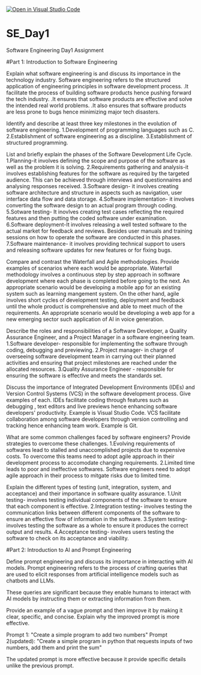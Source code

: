 [![Open in Visual Studio Code](https://classroom.github.com/assets/open-in-vscode-2e0aaae1b6195c2367325f4f02e2d04e9abb55f0b24a779b69b11b9e10269abc.svg)](https://classroom.github.com/online_ide?assignment_repo_id=18363392&assignment_repo_type=AssignmentRepo)
# SE_Day1
Software Engineering Day1 Assignment

#Part 1: Introduction to Software Engineering

Explain what software engineering is and discuss its importance in the technology industry.
Software engineering refers to the structured application of engineering principles in software development process.
.It facilitate the process of building software products hence pushing forward the tech industry.
.It ensures that software products are effective and solve the intended real world problems.
.It also ensures that software products are less prone to bugs hence minimizing major tech disasters.

Identify and describe at least three key milestones in the evolution of software engineering.
1.Development of programming languages such as C.
2.Establishment of software engineering as a discipline.
3.Establishment of structured programming.

List and briefly explain the phases of the Software Development Life Cycle.
1.Planning-it involves defining the scope and purpose of the software as well as the problem it is solving.
2.Requirements gathering and analysis-it involves establishing features for the software as required by the targeted audience. This can be achieved through interviews and questionnaires and analysing responses received.
3.Software design- it involves creating software architecture and structure in aspects such as navigation, user interface data flow and data storage.
4.Software implementation- it involves converting the software design to an actual program through coding.
5.Sotware testing- It inovlves creating test cases reflecting the required features and then putting the coded software under examination.
6.Software deployment-It involves releasing a well tested software to the actual market for feedback and reviews. Besides user manuals and training sessions on how to operate the software are conducted in this phases.
7.Software maintenance- it involves providing technical support to users and releasing software updates for new features or for fixing bugs.

Compare and contrast the Waterfall and Agile methodologies. Provide examples of scenarios where each would be appropriate.
Waterfall methodology involves a continuous step by step approach in software development where each phase is completed before going to the next. An appropriate scenario would be developing a mobile app for an existing system such as learning mangement system.
On the other hand, agile involves short cycles of development testing, deployment and feedback until the whole product is comprehensive and able to meet much of the requirements. An appropriate scenario would be developing a web app for a new emerging sector such application of AI in voice generation.

Describe the roles and responsibilities of a Software Developer, a Quality Assurance Engineer, and a Project Manager in a software engineering team.
1.Software developer- responsible for implementing the software through coding, debugging and previewing.
2.Project manager- in charge of overseeing software development team in carrying out their planned activities and ensuring that project milestones are reached under the allocated resources.
3.Quality Assurance Engineer - responsible for ensuring the software is effective and meets the standards set.

Discuss the importance of Integrated Development Environments (IDEs) and Version Control Systems (VCS) in the software development process. Give examples of each.
IDEs facilitate coding through features such as debugging , text editors and live previews hence enhancing software developers' productivity. Example is Visual Studio Code.
VCS facilitate collaboration among software developers through version controlling and tracking hence enhancing team work. Example is Git.

What are some common challenges faced by software engineers? Provide strategies to overcome these challenges.
1.Evolving requirements of softwares lead to stalled and unaccomplished projects due to expensive costs. To overcome this teams need to adopt agile approach in their development process to accomodate changing requirements.
2.Limited time leads to poor and ineffective softwares. Software engineers need to adopt agile approach in their process to mitgate risks due to limited time.

Explain the different types of testing (unit, integration, system, and acceptance) and their importance in software quality assurance.
1.Unit testing- involves testing individual components of the software to ensure that each component is effective.
2.Integration testing- involves testing the communication links between different components of the software to ensure an effective flow of information in the software.
3.System testing- involves testing the software as a whole to ensure it produces the correct output and results.
4.Acceptance testing- involves users testing the software to check on its acceptance and viability.

#Part 2: Introduction to AI and Prompt Engineering


Define prompt engineering and discuss its importance in interacting with AI models.
Prompt engineering refers to the process of crafting queries that are used to elicit responses from artificial intelligence models such as chatbots and LLMs.

These queries are significant because they enable humans to interact with AI models by instructing them or extracting information from them.

Provide an example of a vague prompt and then improve it by making it clear, specific, and concise. Explain why the improved prompt is more effective.

Prompt 1: "Create a simple program to add two numbers"
Prompt 2(updated): "Create a simple program in python that requests inputs of two numbers, add them and print the sum"

The updated prompt is more effective because it provide specific details unlike the previous prompt.